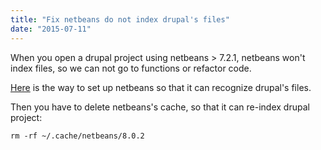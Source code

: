 ```yaml
---
title: "Fix netbeans do not index drupal's files"
date: "2015-07-11"
---
```


When you open a drupal project using netbeans > 7.2.1, netbeans won't index files, so we can not go to functions or refactor code.

[Here](https://www.drupal.org/node/1019816) is the way to set up netbeans so that it can recognize drupal's files.

Then you have to delete netbeans's cache, so that it can re-index drupal project:

```
rm -rf ~/.cache/netbeans/8.0.2
```
